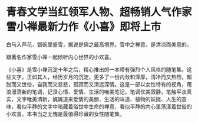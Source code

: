 # 青春文学当红领军人物、超畅销人气作家雪小禅最新力作《小喜》即将上市

白马入芦花，银碗里盛雪，据说是佛之最高境界。雪中之禅意，是清凉而美意的。

跟著名作家雪小禅一起倾听内心世界的小欢喜。

《小喜》是雪小禅沉淀十年之后，精心推出的一本带有强烈个人风格的随笔集。这些文字，正如其人，经历岁月的沉淀，更多了一份内敛和深厚，清冷而又热烈，超脱而又世俗，自我而又慈悲，孤寂而又清远深情。这是一部以女性特有的视角，用浪漫清新的笔调，记录心情、爱情、生活的唯美笔记，笔调优美寂静，笔触平淡真实，文字唯美清新，娓娓道来爱情的美丽、生活的味道、植物的妖娆、人生的意味，看似平静的文字中暗藏着俗世中生命的禅意，看似平静的内心里荡漾着世俗的小欢喜。本书当之无愧是最值得珍藏的女性随笔集。